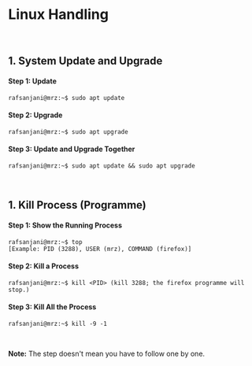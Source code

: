 
# Linux Handling

&nbsp;

## 1. System Update and Upgrade
#### Step 1: Update
```console
rafsanjani@mrz:~$ sudo apt update 
```

#### Step 2: Upgrade
```console
rafsanjani@mrz:~$ sudo apt upgrade 
```

#### Step 3: Update and Upgrade Together
```console
rafsanjani@mrz:~$ sudo apt update && sudo apt upgrade 
```

&nbsp;

## 1. Kill Process (Programme)
#### Step 1: Show the Running Process
```console
rafsanjani@mrz:~$ top
[Example: PID (3288), USER (mrz), COMMAND (firefox)]
```
#### Step 2: Kill a Process
```console
rafsanjani@mrz:~$ kill <PID> (kill 3288; the firefox programme will stop.)
```
#### Step 3: Kill All the Process
```console
rafsanjani@mrz:~$ kill -9 -1
```

&nbsp;
&nbsp;

**Note:** The step doesn't mean you have to follow one by one.
